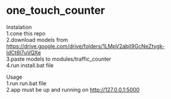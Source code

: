 # one_touch_counter
Instalation  
1.cone this repo  
2.download models from  
https://drive.google.com/drive/folders/1LMpV2abjI9GcNeZtvgk-IdCt6l7uVQXe  
3.paste models to modules/traffic_counter  
4.run install.bat file  

Usage  
1.run run.bat file  
2.app must be up and running on http://127.0.0.1:5000  

